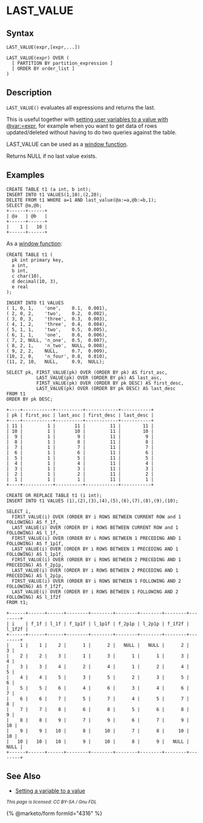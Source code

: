 # LAST\_VALUE

## Syntax

```
LAST_VALUE(expr,[expr,...])
```

```
LAST_VALUE(expr) OVER (
  [ PARTITION BY partition_expression ]
  [ ORDER BY order_list ]
)
```

## Description

`LAST_VALUE()` evaluates all expressions and returns the last.

This is useful together with [setting user variables to a value with @var:=expr](../../../sql-statements/administrative-sql-statements/set-commands/set.md), for example when you want to get data of rows updated/deleted without having to do two queries against the table.

LAST\_VALUE can be used as a [window function](../../special-functions/window-functions/).

Returns NULL if no last value exists.

## Examples

```
CREATE TABLE t1 (a int, b int);
INSERT INTO t1 VALUES(1,10),(2,20);
DELETE FROM t1 WHERE a=1 AND last_value(@a:=a,@b:=b,1);
SELECT @a,@b;
+------+------+
| @a   | @b   |
+------+------+
|    1 |   10 |
+------+------+
```

As a [window function](../../special-functions/window-functions/):

```
CREATE TABLE t1 (
  pk int primary key,
  a int,
  b int,
  c char(10),
  d decimal(10, 3),
  e real
);

INSERT INTO t1 VALUES
( 1, 0, 1,    'one',    0.1,  0.001),
( 2, 0, 2,    'two',    0.2,  0.002),
( 3, 0, 3,    'three',  0.3,  0.003),
( 4, 1, 2,    'three',  0.4,  0.004),
( 5, 1, 1,    'two',    0.5,  0.005),
( 6, 1, 1,    'one',    0.6,  0.006),
( 7, 2, NULL, 'n_one',  0.5,  0.007),
( 8, 2, 1,    'n_two',  NULL, 0.008),
( 9, 2, 2,    NULL,     0.7,  0.009),
(10, 2, 0,    'n_four', 0.8,  0.010),
(11, 2, 10,   NULL,     0.9,  NULL);

SELECT pk, FIRST_VALUE(pk) OVER (ORDER BY pk) AS first_asc,
           LAST_VALUE(pk) OVER (ORDER BY pk) AS last_asc,
           FIRST_VALUE(pk) OVER (ORDER BY pk DESC) AS first_desc,
           LAST_VALUE(pk) OVER (ORDER BY pk DESC) AS last_desc
FROM t1
ORDER BY pk DESC;

+----+-----------+----------+------------+-----------+
| pk | first_asc | last_asc | first_desc | last_desc |
+----+-----------+----------+------------+-----------+
| 11 |         1 |       11 |         11 |        11 |
| 10 |         1 |       10 |         11 |        10 |
|  9 |         1 |        9 |         11 |         9 |
|  8 |         1 |        8 |         11 |         8 |
|  7 |         1 |        7 |         11 |         7 |
|  6 |         1 |        6 |         11 |         6 |
|  5 |         1 |        5 |         11 |         5 |
|  4 |         1 |        4 |         11 |         4 |
|  3 |         1 |        3 |         11 |         3 |
|  2 |         1 |        2 |         11 |         2 |
|  1 |         1 |        1 |         11 |         1 |
+----+-----------+----------+------------+-----------+
```

```
CREATE OR REPLACE TABLE t1 (i int);
INSERT INTO t1 VALUES (1),(2),(3),(4),(5),(6),(7),(8),(9),(10);

SELECT i,
  FIRST_VALUE(i) OVER (ORDER BY i ROWS BETWEEN CURRENT ROW and 1 FOLLOWING) AS f_1f,
  LAST_VALUE(i) OVER (ORDER BY i ROWS BETWEEN CURRENT ROW and 1 FOLLOWING) AS l_1f,
  FIRST_VALUE(i) OVER (ORDER BY i ROWS BETWEEN 1 PRECEDING AND 1 FOLLOWING) AS f_1p1f,
  LAST_VALUE(i) OVER (ORDER BY i ROWS BETWEEN 1 PRECEDING AND 1 FOLLOWING) AS l_1p1f,
  FIRST_VALUE(i) OVER (ORDER BY i ROWS BETWEEN 2 PRECEDING AND 1 PRECEDING) AS f_2p1p,
  LAST_VALUE(i) OVER (ORDER BY i ROWS BETWEEN 2 PRECEDING AND 1 PRECEDING) AS l_2p1p,
  FIRST_VALUE(i) OVER (ORDER BY i ROWS BETWEEN 1 FOLLOWING AND 2 FOLLOWING) AS f_1f2f,
  LAST_VALUE(i) OVER (ORDER BY i ROWS BETWEEN 1 FOLLOWING AND 2 FOLLOWING) AS l_1f2f
FROM t1;

+------+------+------+--------+--------+--------+--------+--------+--------+
| i    | f_1f | l_1f | f_1p1f | l_1p1f | f_2p1p | l_2p1p | f_1f2f | l_1f2f |
+------+------+------+--------+--------+--------+--------+--------+--------+
|    1 |    1 |    2 |      1 |      2 |   NULL |   NULL |      2 |      3 |
|    2 |    2 |    3 |      1 |      3 |      1 |      1 |      3 |      4 |
|    3 |    3 |    4 |      2 |      4 |      1 |      2 |      4 |      5 |
|    4 |    4 |    5 |      3 |      5 |      2 |      3 |      5 |      6 |
|    5 |    5 |    6 |      4 |      6 |      3 |      4 |      6 |      7 |
|    6 |    6 |    7 |      5 |      7 |      4 |      5 |      7 |      8 |
|    7 |    7 |    8 |      6 |      8 |      5 |      6 |      8 |      9 |
|    8 |    8 |    9 |      7 |      9 |      6 |      7 |      9 |     10 |
|    9 |    9 |   10 |      8 |     10 |      7 |      8 |     10 |     10 |
|   10 |   10 |   10 |      9 |     10 |      8 |      9 |   NULL |   NULL |
+------+------+------+--------+--------+--------+--------+--------+--------+
```

## See Also

* [Setting a variable to a value](../../../sql-statements/administrative-sql-statements/set-commands/set.md)

<sub>_This page is licensed: CC BY-SA / Gnu FDL_</sub>

{% @marketo/form formId="4316" %}
